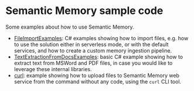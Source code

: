 # Semantic Memory sample code

Some examples about how to use Semantic Memory.

* [FileImportExamples](FileImportExamples): C# examples showing how to import files,
  e.g. how to use the solution either in serverless mode, or with the default services,
  and how to create a custom memory ingestion pipeline.
* [TextExtractionFromDocsExamples](TextExtractionFromDocsExamples): basic C#
  example showing how to extract text from MSWord and PDF files, in case you would
  like to leverage these internal libraries.
* [curl](curl): example showing how to upload files to Semantic Memory web service
  from the command without any code, using the `curl` CLI tool.
